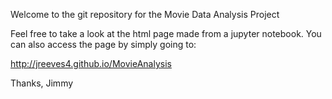 Welcome to the git repository for the Movie Data Analysis Project

Feel free to take a look at the html page made from a jupyter
notebook. You can also access the page by simply going to:

http://jreeves4.github.io/MovieAnalysis

Thanks,
Jimmy
